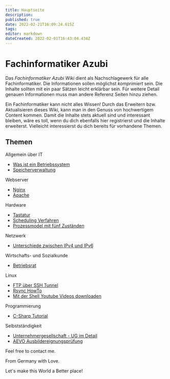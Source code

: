 ```yaml
---
title: Hauptseite
description: 
published: true
date: 2022-02-21T16:09:24.615Z
tags: 
editor: markdown
dateCreated: 2022-02-01T16:43:04.434Z
---
```


# Fachinformatiker Azubi

Das *Fachinformatiker Azubi Wiki* dient als Nachschlagewerk für alle Fachinformatiker. Die Informationen sollen möglichst *komprimiert* sein.
Die Inhalte sollten mit ein paar Sätzen leicht erklärbar sein. Für weitere Detail genauen Informationen muss man andere Referenz Seiten hinzu ziehen.

Ein Fachinformatiker kann nicht alles Wissen! Durch das Erweitern bzw. Aktualisieren dieses Wiki, kann man in den Genuss von hochwertigem Content kommen. Damit die Inhalte stets aktuell sind und interessant bleiben, wäre es toll, wenn du dich ebenfalls hier registrierst und die Inhalte erweiterst. Vielleicht interessierst du dich bereits für vorhandene Themen.

## Themen

Allgemein über IT

-   [Was ist ein Betriebssystem](/Was_ist_ein_Betriebssystem)
-   [Speicherverwaltung](/Speicherverwaltung)


Webserver
-   [Nginx](/Nginx)
-   [Apache](/Apache)

Hardware

-   [Tastatur](/Tastatur)
-   [Scheduling Verfahren](/Scheduling_Verfahren)
-   [Prozessmodel mit fünf Zuständen](/Prozessmodel_mit_fünf_Zuständen)

Netzwerk

-   [Unterschiede zwischen IPv4 und IPv6](/Unterschiede_zwischen_IPv4_und_IPv6)

Wirtschafts- und Sozialkunde

-   [Betriebsrat](/Betriebsrat)

Linux

-   [FTP über SSH Tunnel](/FTP_über_SSH_Tunnel)
-   [Rsync HowTo](/Rsync_HowTo)
-   [Mit der Shell Youtube Videos downloaden](/Mit_der_Shell_Youtube_Videos_downloaden)

Programmierung

-   [C-Sharp Tutorial](/C-Sharp_Tutorial)

Selbstständigkeit

-   [Unternehmergesellschaft - UG im Detail](/Unternehmergesellschaft_-_UG_im_Detail)
-   [AEVO Ausbildereignungsprüfung](/AEVO_Ausbildereignungsprüfung)

Feel free to contact me.

From Germany with Love.

Let\'s make this World a Better place!

  [Was ist ein Betriebssystem]: Was_ist_ein_Betriebssystem "wikilink"
  [Speicherverwaltung]: Speicherverwaltung "wikilink"
  [Ubuntu installieren - Lenovo Thinkpad L530]: Ubuntu_installieren_-_Lenovo_Thinkpad_L530
    "wikilink"
  [VoIP mit einer Android App und einer 1und1 Telefonnummer]: VoIP_mit_einer_Android_App_und_einer_1und1_Telefonnummer
    "wikilink"
  [Spam in MediaWiki beseitigen]: Spam_in_MediaWiki_beseitigen
    "wikilink"
  [Webentwicklung als Responsive Web Desgin]: Webentwicklung_als_Responsive_Web_Desgin
    "wikilink"
  [Nginx]: Nginx "wikilink"
  [Eclipse]: Eclipse "wikilink"
  [Maven]: Maven "wikilink"
  [Hudson]: Hudson "wikilink"
  [Mercurial]: Mercurial "wikilink"
  [Tastatur]: Tastatur "wikilink"
  [Scheduling Verfahren]: Scheduling_Verfahren "wikilink"
  [Prozessmodel mit fünf Zuständen]: Prozessmodel_mit_fünf_Zuständen
    "wikilink"
  [Unterschiede zwischen IPv4 und IPv6]: Unterschiede_zwischen_IPv4_und_IPv6
    "wikilink"
  [Betriebsrat]: Betriebsrat "wikilink"
  [FTP über SSH Tunnel]: FTP_über_SSH_Tunnel "wikilink"
  [Rsync HowTo]: Rsync_HowTo "wikilink"
  [Mit der Shell Youtube Videos downloaden]: Mit_der_Shell_Youtube_Videos_downloaden
    "wikilink"
  [Ssmtp eintrichten]: Ssmtp_eintrichten "wikilink"
  [C-Sharp Tutorial]: C-Sharp_Tutorial "wikilink"
  [Latex Doku]: http://latex.mschroeder.net
  [Fußnote in einer Abbildung]: http://rmajer.blogspot.de/2007/02/latex-funote-in-bildbeschriftung.html
  [Unternehmergesellschaft - UG im Detail]: Unternehmergesellschaft_-_UG_im_Detail
    "wikilink"
  [AEVO Ausbildereignungsprüfung]: AEVO_Ausbildereignungsprüfung
    "wikilink"
